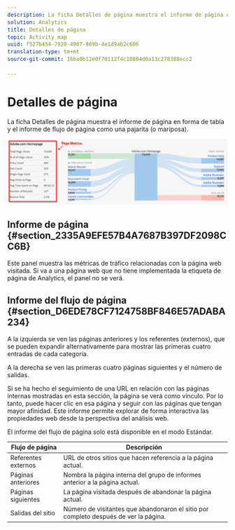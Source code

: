 ```yaml
---
description: La ficha Detalles de página muestra el informe de página en forma de tabla y el informe de flujo de página como una pajarita (o mariposa).
solution: Analytics
title: Detalles de página
topic: Activity map
uuid: f527b454-7920-4907-869b-4e1d9ab2c606
translation-type: tm+mt
source-git-commit: 16ba0b12e0f70112f4c10804d0a13c278388ecc2

---
```



# Detalles de página

La ficha Detalles de página muestra el informe de página en forma de tabla y el informe de flujo de página como una pajarita (o mariposa).

![](assets/page_flow.png)

## Informe de página {#section_2335A9EFE57B4A7687B397DF2098CC6B}

Este panel muestra las métricas de tráfico relacionadas con la página web visitada. Si va a una página web que no tiene implementada la etiqueta de página de Analytics, el panel no se verá.

## Informe del flujo de página {#section_D6EDE78CF7124758BF846E57ADABA234}

A la izquierda se ven las páginas anteriores y los referentes (externos), que se pueden expandir alternativamente para mostrar las primeras cuatro entradas de cada categoría.

A la derecha se ven las primeras cuatro páginas siguientes y el número de salidas.

Si se ha hecho el seguimiento de una URL en relación con las páginas internas mostradas en esta sección, la página se verá como vínculo. Por lo tanto, puede hacer clic en esa página y seguir con las páginas que tengan mayor afinidad. Este informe permite explorar de forma interactiva las propiedades web desde la perspectiva del análisis web.

El informe del flujo de página solo está disponible en el modo Estándar.

| **Flujo de página** | **Descripción** |
|---|---|
| Referentes externos | URL de otros sitios que hacen referencia a la página actual. |
| Páginas anteriores | Nombra la página interna del grupo de informes anterior a la página actual. |
| Páginas siguientes | La página visitada después de abandonar la página actual. |
| Salidas del sitio | Número de visitantes que abandonaron el sitio por completo después de ver la página. |

